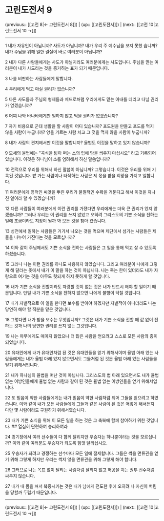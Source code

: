 # 고린도전서 9

(previous:: [[고전 8|← 고린도전서 8]]) | (up:: [[고린도전서]]) | (next:: [[고전 10|고린도전서 10 →]])

***




1 
내가 자유인이 아닙니까? 사도가 아닙니까? 내가 우리 주 예수님을 보지 못했 습니까? 내가 주님을 위해 일한 결실이 바로 여러분이 아닙니까? 



2 
내가 다른 사람들에게는 사도가 아닐지라도 여러분에게는 사도입니다. 주님을 믿는 여러분이 내가 사도라는 것을 증거하는 표가 되기 때문입니다. 



3 
나를 비판하는 사람들에게 말합니다. 



4 
우리에게 먹고 마실 권리가 없습니까? 



5 
다른 사도들과 주님의 형제들과 베드로처럼 우리에게도 믿는 아내를 데리고 다닐 권리가 없겠습니까? 



6 
어찌 나와 바나바에게만 일하지 않고 먹을 권리가 없겠습니까? 



7 
자기 비용으로 군대 생활을 할 사람이 어디 있습니까? 포도원을 만들고 포도를 먹지 않을 사람이 누굽니까? 양을 기르는 사람 치고 그 젖을 먹지 않을 사람이 누굽니까? 



8 
내가 사람의 견지에서만 이것을 말합니까? 율법도 이것을 말하고 있지 않습니까? 



9 
모세의 율법에는 "곡식을 밟아 떠는 소의 입에 망을 씌우지 마십시오" 라고 기록되어 있습니다. 이것은 하나님이 소를 염려해서 하신 말씀입니까? 



10 
전적으로 우리를 위해서 하신 말씀이 아닙니까? 그렇습니다. 이것은 우리를 위해 기록된 것입니다. 밭 가는 사람이나 타작하는 사람은 제 몫을 받을 희망을 가지고 일합니다. 



11 
여러분에게 영적인 씨앗을 뿌린 우리가 물질적인 수확을 거둔다고 해서 이것을 지나친 일이라 할 수 있겠습니까? 



12 
다른 사람들이 여러분에게 이런 권리를 가졌다면 우리에게는 더욱 큰 권리가 있지 않겠습니까? 그러나 우리는 이 권리를 쓰지 않았고 오히려 그리스도의 기쁜 소식을 전하는 일에 조금이라도 지장이 될까 봐 모든 것을 참아 왔습니다. 



13 
성전에서 일하는 사람들은 거기서 나오는 것을 먹으며 제단에서 섬기는 사람들은 제물을 나누어 가진다는 것을 모르십니까? 



14 
이와 같이 주님께서도 기쁜 소식을 전하는 사람들은 그 일을 통해 먹고 살 수 있도록 하셨습니다. 



15 
그러나 나는 이런 권리를 하나도 사용하지 않았습니다. 그리고 여러분이 나에게 그렇게 해 달라는 뜻에서 내가 이 말을 하는 것이 아닙니다. 나는 죽는 한이 있더라도 내가 자랑으로 여기는 것을 아무도 헛되게 하지 못하게 할 것입니다. 



16 
내가 기쁜 소식을 전할지라도 자랑할 것이 없는 것은 내가 반드시 해야 할 일이기 때문입니다. 만일 내가 기쁜 소식을 전하지 않으면 나에게 불행이 닥칠 것입니다. 



17 
내가 자발적으로 이 일을 한다면 보수를 받아야 하겠지만 자발적이 아니더라도 나는 당연히 해야 할 직분을 맡은 것입니다. 



18 
그렇다면 내가 받을 보수는 무엇입니까? 그것은 내가 기쁜 소식을 전할 때 값 없이 전하는 것과 나의 당연한 권리를 쓰지 않는 그것입니다. 



19 
나는 아무에게도 매이지 않았으나 더 많은 사람을 얻으려고 스스로 모든 사람의 종이 되었습니다. 



20 
유대인에게 내가 유대인처럼 된 것은 유대인들을 얻기 위해서이며 율법 아래 있는 사람들에게는 내가 율법 아래 있지 않으면서도 그들처럼 된 것은 율법 아래 있는 사람들을 얻기 위해서입니다. 



21 
내가 하나님의 율법을 떠난 것이 아닙니다. 그리스도의 법 아래 있으면서도 내가 율법 없는 이방인들에게 율법 없는 사람과 같이 된 것은 율법 없는 이방인들을 얻기 위해서입니다. 



22 
또 믿음이 약한 사람들에게는 내가 믿음이 약한 사람처럼 되어 그들을 얻으려고 하였습니다. 이와 같이 내가 모든 사람들에게 그들과 같은 사람이 된 것은 어떻게 해서든지 다만 몇 사람이라도 구원하기 위해서였습니다. 



23 
내가 기쁜 소식을 위해 이 모든 일을 하는 것은 그 축복에 함께 참여하기 위한 것입니다. ## 열심히 단련하여 승리하여라 



24 
경기장에서 여러 선수들이 다 함께 달리지만 우승자는 하나뿐이라는 것을 모르십니까? 이와 같이 여러분도 우승자가 되도록 힘껏 달리십시오. 



25 
우승자가 되려고 경쟁하는 선수마다 모든 일에 절제합니다. 그들은 썩을 면류관을 얻기 위해 그렇게 하지만 우리는 썩지 않을 면류관을 위해 그렇게 해야 합니다. 



26 
그러므로 나는 목표 없이 달리는 사람처럼 달리지 않고 허공을 치는 권투 선수처럼 싸우지 않습니다. 



27 
내가 내 몸을 쳐서 복종시키는 것은 내가 남에게 전도한 후에 오히려 나 자신이 버림을 당할까 두렵기 때문입니다.

***

(previous:: [[고전 8|← 고린도전서 8]]) | (up:: [[고린도전서]]) | (next:: [[고전 10|고린도전서 10 →]])
